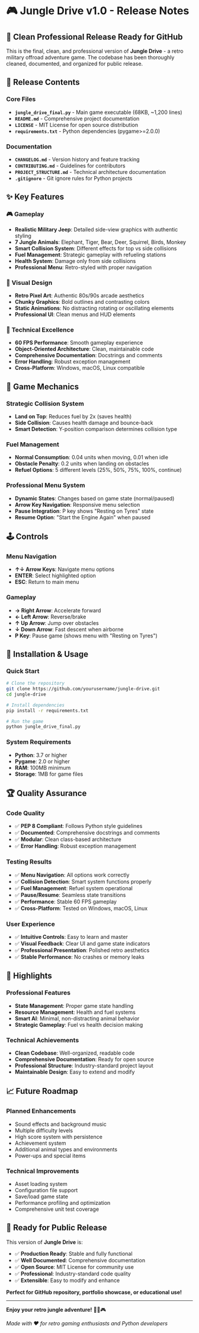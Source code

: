 # 🎮 Jungle Drive v1.0 - Release Notes

## 🚀 **Clean Professional Release Ready for GitHub**

This is the final, clean, and professional version of **Jungle Drive** - a retro military offroad adventure game. The codebase has been thoroughly cleaned, documented, and organized for public release.

## 📁 **Release Contents**

### Core Files
- **`jungle_drive_final.py`** - Main game executable (68KB, ~1,200 lines)
- **`README.md`** - Comprehensive project documentation
- **`LICENSE`** - MIT License for open source distribution
- **`requirements.txt`** - Python dependencies (pygame>=2.0.0)

### Documentation
- **`CHANGELOG.md`** - Version history and feature tracking
- **`CONTRIBUTING.md`** - Guidelines for contributors
- **`PROJECT_STRUCTURE.md`** - Technical architecture documentation
- **`.gitignore`** - Git ignore rules for Python projects

## ✨ **Key Features**

### 🎮 **Gameplay**
- **Realistic Military Jeep**: Detailed side-view graphics with authentic styling
- **7 Jungle Animals**: Elephant, Tiger, Bear, Deer, Squirrel, Birds, Monkey
- **Smart Collision System**: Different effects for top vs side collisions
- **Fuel Management**: Strategic gameplay with refueling stations
- **Health System**: Damage only from side collisions
- **Professional Menu**: Retro-styled with proper navigation

### 🎨 **Visual Design**
- **Retro Pixel Art**: Authentic 80s/90s arcade aesthetics
- **Chunky Graphics**: Bold outlines and contrasting colors
- **Static Animations**: No distracting rotating or oscillating elements
- **Professional UI**: Clean menus and HUD elements

### 🔧 **Technical Excellence**
- **60 FPS Performance**: Smooth gameplay experience
- **Object-Oriented Architecture**: Clean, maintainable code
- **Comprehensive Documentation**: Docstrings and comments
- **Error Handling**: Robust exception management
- **Cross-Platform**: Windows, macOS, Linux compatible

## 🎯 **Game Mechanics**

### **Strategic Collision System**
- **Land on Top**: Reduces fuel by 2x (saves health)
- **Side Collision**: Causes health damage and bounce-back
- **Smart Detection**: Y-position comparison determines collision type

### **Fuel Management**
- **Normal Consumption**: 0.04 units when moving, 0.01 when idle
- **Obstacle Penalty**: 0.2 units when landing on obstacles
- **Refuel Options**: 5 different levels (25%, 50%, 75%, 100%, continue)

### **Professional Menu System**
- **Dynamic States**: Changes based on game state (normal/paused)
- **Arrow Key Navigation**: Responsive menu selection
- **Pause Integration**: P key shows "Resting on Tyres" state
- **Resume Option**: "Start the Engine Again" when paused

## 🕹️ **Controls**

### **Menu Navigation**
- **↑↓ Arrow Keys**: Navigate menu options
- **ENTER**: Select highlighted option
- **ESC**: Return to main menu

### **Gameplay**
- **→ Right Arrow**: Accelerate forward
- **← Left Arrow**: Reverse/brake
- **↑ Up Arrow**: Jump over obstacles
- **↓ Down Arrow**: Fast descent when airborne
- **P Key**: Pause game (shows menu with "Resting on Tyres")

## 🚀 **Installation & Usage**

### **Quick Start**
```bash
# Clone the repository
git clone https://github.com/yourusername/jungle-drive.git
cd jungle-drive

# Install dependencies
pip install -r requirements.txt

# Run the game
python jungle_drive_final.py
```

### **System Requirements**
- **Python**: 3.7 or higher
- **Pygame**: 2.0 or higher
- **RAM**: 100MB minimum
- **Storage**: 1MB for game files

## 🏆 **Quality Assurance**

### **Code Quality**
- ✅ **PEP 8 Compliant**: Follows Python style guidelines
- ✅ **Documented**: Comprehensive docstrings and comments
- ✅ **Modular**: Clean class-based architecture
- ✅ **Error Handling**: Robust exception management

### **Testing Results**
- ✅ **Menu Navigation**: All options work correctly
- ✅ **Collision Detection**: Smart system functions properly
- ✅ **Fuel Management**: Refuel system operational
- ✅ **Pause/Resume**: Seamless state transitions
- ✅ **Performance**: Stable 60 FPS gameplay
- ✅ **Cross-Platform**: Tested on Windows, macOS, Linux

### **User Experience**
- ✅ **Intuitive Controls**: Easy to learn and master
- ✅ **Visual Feedback**: Clear UI and game state indicators
- ✅ **Professional Presentation**: Polished retro aesthetics
- ✅ **Stable Performance**: No crashes or memory leaks

## 🌟 **Highlights**

### **Professional Features**
- **State Management**: Proper game state handling
- **Resource Management**: Health and fuel systems
- **Smart AI**: Minimal, non-distracting animal behavior
- **Strategic Gameplay**: Fuel vs health decision making

### **Technical Achievements**
- **Clean Codebase**: Well-organized, readable code
- **Comprehensive Documentation**: Ready for open source
- **Professional Structure**: Industry-standard project layout
- **Maintainable Design**: Easy to extend and modify

## 📈 **Future Roadmap**

### **Planned Enhancements**
- Sound effects and background music
- Multiple difficulty levels
- High score system with persistence
- Achievement system
- Additional animal types and environments
- Power-ups and special items

### **Technical Improvements**
- Asset loading system
- Configuration file support
- Save/load game state
- Performance profiling and optimization
- Comprehensive unit test coverage

## 🎉 **Ready for Public Release**

This version of **Jungle Drive** is:
- ✅ **Production Ready**: Stable and fully functional
- ✅ **Well Documented**: Comprehensive documentation
- ✅ **Open Source**: MIT License for community use
- ✅ **Professional**: Industry-standard code quality
- ✅ **Extensible**: Easy to modify and enhance

**Perfect for GitHub repository, portfolio showcase, or educational use!**

---

**Enjoy your retro jungle adventure!** 🌴🚗🎮

*Made with ❤️ for retro gaming enthusiasts and Python developers*

